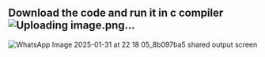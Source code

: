 Download the code and run it in c compiler
![Uploading image.png…]()
------------------------
![WhatsApp Image 2025-01-31 at 22 18 05_8b097ba5](https://github.com/user-attachments/assets/ec04b5bf-86be-4d8b-bf46-53caf5212d44)
shared output screen
